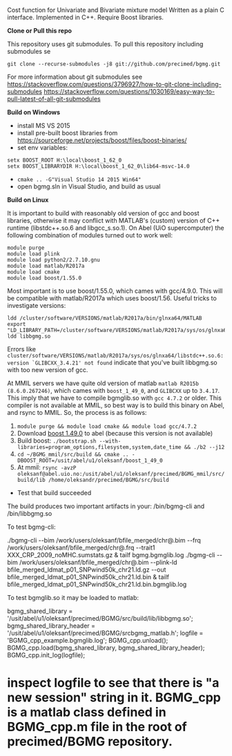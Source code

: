 Cost function for Univariate and Bivariate mixture model
Written as a plain C interface. Implemented in C++. Require Boost libraries.

**Clone or Pull this repo**

This repository uses git submodules. To pull this repository including submodules se 
```
git clone --recurse-submodules -j8 git://github.com/precimed/bgmg.git
```
For more information about git submodules see
https://stackoverflow.com/questions/3796927/how-to-git-clone-including-submodules
https://stackoverflow.com/questions/1030169/easy-way-to-pull-latest-of-all-git-submodules

**Build on Windows**
- install MS VS 2015
- install pre-built boost libraries from https://sourceforge.net/projects/boost/files/boost-binaries/
- set env variables: 
```
setx BOOST_ROOT H:\local\boost_1_62_0
setx BOOST_LIBRARYDIR H:\local\boost_1_62_0\lib64-msvc-14.0
```
- ``cmake .. -G"Visual Studio 14 2015 Win64"``
- open bgmg.sln in Visual Studio, and build as usual

**Build on Linux**

It is important to build with reasonably  old version of gcc and boost libraries, otherwise it may conflict with MATLAB's (custom) version of C++ runtime (libstdc++.so.6 and libgcc_s.so.1). On Abel (UiO supercomputer) the following combination of modules turned out to work well:

```
module purge
module load plink
module load python2/2.7.10.gnu
module load matlab/R2017a
module load cmake
module load boost/1.55.0
```

Most important is to use boost/1.55.0, which cames with gcc/4.9.0. This will be compatible with matlab/R2017a which uses boost/1.56. 
Useful tricks to investigate versions:

```
ldd /cluster/software/VERSIONS/matlab/R2017a/bin/glnxa64/MATLAB
export "LD_LIBRARY_PATH=/cluster/software/VERSIONS/matlab/R2017a/sys/os/glnxa64:$LD_LIBRARY_PATH"
ldd libbgmg.so
```

Errors like ``cluster/software/VERSIONS/matlab/R2017a/sys/os/glnxa64/libstdc++.so.6: version `GLIBCXX_3.4.21' not found`` indicate that you've built libbgmg.so with too new version of gcc.

At MMIL servers we have quite old version of matlab ``matlab R2015b (8.6.0.267246)``, which cames with ``boost_1_49_0``, and ``GLIBCXX`` up to ``3.4.17``. This imply that we have to compile bgmglib.so with ``gcc 4.7.2`` or older. This compiler is not available at MMIL, so best way is to build this binary on Abel, and rsync to MMIL. So, the process is as follows:

1. ``module purge && module load cmake && module load gcc/4.7.2``
2. Download [boost 1.49.0](https://www.boost.org/doc/libs/1_49_0/more/getting_started/unix-variants.html) to abel (because this version is not available)
3. Build boost: ``./bootstrap.sh --with-libraries=program_options,filesystem,system,date_time && ./b2 --j12``
4. ``cd ~/BGMG_mmil/src/build && cmake .. -DBOOST_ROOT=/usit/abel/u1/oleksanf/boost_1_49_0``
5. At mmil: ``rsync -avzP oleksanf@abel.uio.no:/usit/abel/u1/oleksanf/precimed/BGMG_mmil/src/build/lib /home/oleksandr/precimed/BGMG/src/build``


* Test that build succeeded

The build produces two important artifacts in your: <build>/bin/bgmg-cli and <build>/bin/libbgmg.so

To test bgmg-cli:

./bgmg-cli --bim /work/users/oleksanf/bfile_merged/chr@.bim --frq /work/users/oleksanf/bfile_merged/chr@.frq --trait1 XXX_CRP_2009_noMHC.sumstats.gz  & tailf bgmg.bgmglib.log
./bgmg-cli --bim /work/users/oleksanf/bfile_merged/chr@.bim --plink-ld bfile_merged_ldmat_p01_SNPwind50k_chr21.ld.gz --out bfile_merged_ldmat_p01_SNPwind50k_chr21.ld.bin & tailf bfile_merged_ldmat_p01_SNPwind50k_chr21.ld.bin.bgmglib.log

To test bgmglib.so it may be loaded to matlab:

bgmg_shared_library = '/usit/abel/u1/oleksanf/precimed/BGMG/src/build/lib/libbgmg.so';
bgmg_shared_library_header = '/usit/abel/u1/oleksanf/precimed/BGMG/srcbgmg_matlab.h';
logfile = 'BGMG_cpp_example.bgmglib.log';
BGMG_cpp.unload(); 
BGMG_cpp.load(bgmg_shared_library, bgmg_shared_library_header);
BGMG_cpp.init_log(logfile);
# inspect logfile to see that there is "a new session" string in it. BGMG_cpp is a matlab class defined in BGMG_cpp.m file in the root of precimed/BGMG repository.
 
